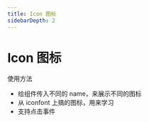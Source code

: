 ```yaml
---
title: Icon 图标
sidebarDepth: 2
---
```


# Icon 图标

使用方法

- 给组件传入不同的 name，来展示不同的图标
- 从 iconfont 上搞的图标，用来学习
- 支持点击事件

<icon-demos></icon-demos>
